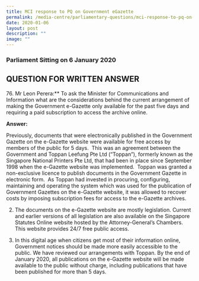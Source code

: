 ```yaml
---
title: MCI response to PQ on Government eGazette
permalink: /media-centre/parliamentary-questions/mci-response-to-pq-on-government-e-gazette/
date: 2020-01-06
layout: post
description: ""
image: ""
---
```

### Parliament Sitting on 6 January 2020

QUESTION FOR WRITTEN ANSWER
---------------------------

76\. Mr Leon Perera:** To ask the Minister for Communications and Information what are the considerations behind the current arrangement of making the Government e-Gazette only available for the past five days and requiring a paid subscription to access the archive online.   
  
**Answer:**  
  
Previously, documents that were electronically published in the Government Gazette on the e-Gazette website were available for free access by members of the public for 5 days.  This was an agreement between the Government and Toppan Leefung Pte Ltd (“Toppan”), formerly known as the Singapore National Printers Pte Ltd, that had been in place since September 1998 when the e-Gazette website was implemented.  Toppan was granted a non-exclusive licence to publish documents in the Government Gazette in electronic form.  As Toppan had invested in procuring, configuring, maintaining and operating the system which was used for the publication of Government Gazettes on the e-Gazette website, it was allowed to recover costs by imposing subscription fees for access to the e-Gazette archives.  
  
2. The documents on the e-Gazette website are mostly legislation. Current and earlier versions of all legislation are also available on the Singapore Statutes Online website hosted by the Attorney-General’s Chambers.  This website provides 24/7 free public access.     
  
3. In this digital age when citizens get most of their information online, Government notices should be made more easily accessible to the public. We have reviewed our arrangements with Toppan. By the end of January 2020, all publications on the e-Gazette website will be made available to the public without charge, including publications that have been published for more than 5 days.
